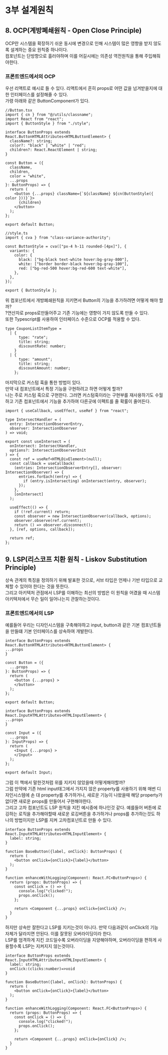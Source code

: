 # 3부 설계원칙
## 8. OCP(계방폐쇄원칙 - Open Close Principle)
OCP란 시스템을 확장하기 쉬운 동시에 변경으로 인해 시스템이 많은 영향을 받지 않도록 설계하는 중요 원칙중 하나이다.<br>
컴포넌트는 단방향으로 흘러야하며 이를 어길시에는 의존성 역전원칙을 통해 주입해줘야한다.

### 프론트엔드에서의 OCP
우선 리액트로 예시로 들 수 있다. 리액트에서 흔히 props로 어떤 값을 넘겨받을지에 대한 인터페이스를 설정해줄 수 있다.
<br>
가령 아래와 같은 ButtonComponent가 있다.

```tsx
//Button.tsx
import { cn } from "@/utils/classname";
import React from "react";
import { ButtonStyle } from "./style";

interface ButtonProps extends React.ButtonHTMLAttributes<HTMLButtonElement> {
  className?: string;
  color?: "black" | "white" | "red";
  children?: React.ReactElement | string;
}

const Button = ({
  className,
  children,
  color = "white",
  ...props
}: ButtonProps) => {
  return (
    <button {...props} className={`${className} ${cn(ButtonStyle({ color }))}`}>
      {children}
    </button>
  );
};

export default Button;

//style.ts
import { cva } from "class-variance-authority";

const ButtonStyle = cva(["px-4 h-11 rounded-[4px]"], {
  variants: {
    color: {
      black: ["bg-black text-white hover:bg-gray-800"],
      white: ["border border-black hover:bg-gray-100"],
      red: ["bg-red-500 hover:bg-red-600 text-white"],
    },
  },
});

export { ButtonStyle };

```
위 컴포넌트에서 개방폐쇄원칙을 지키면서 Button의 기능을 추가하려면 어떻게 해야 할까?<br>
?연산자로 props로만들어주고 기존 기능에는 영향이 가지 않도록 만들 수 있다.<br>
또한 Typescript를 사용하여 인터페이스 수준으로 OCP를 적용할 수 있다.
```tsx
type CouponListItemType =
  | {
      type: "rate";
      title: string;
      discountRate: number;
    }
  | {
      type: "amount";
      title: string;
      discountAmount: number;
    };
```

마지막으로 커스텀 훅을 통한 방법이 있다.<br>
만약 내 컴포넌트에서 특정 기능을 구현하려고 하면 어떻게 할까?
<br>
나는 주로 커스텀 훅으로 구현한다. 그러면 커스텀훅이라는 구현부를 재사용하기도 수월하고 기존 컴포넌트에서 기능을 추가하여 다른곳에 이펙트를 줄 확률이 줄어든다.
```tsx
import { useCallback, useEffect, useRef } from "react";

type IntersectHandler = (
  entry: IntersectionObserverEntry,
  observer: IntersectionObserver
) => void;

export const useIntersect = (
  onIntersect: IntersectHandler,
  options?: IntersectionObserverInit
) => {
  const ref = useRef<HTMLDivElement>(null);
  const callback = useCallback(
    (entries: IntersectionObserverEntry[], observer: IntersectionObserver) => {
      entries.forEach((entry) => {
        if (entry.isIntersecting) onIntersect(entry, observer);
      });
    },
    [onIntersect]
  );

  useEffect(() => {
    if (!ref.current) return;
    const observer = new IntersectionObserver(callback, options);
    observer.observe(ref.current);
    return () => observer.disconnect();
  }, [ref, options, callback]);

  return ref;
};

```

## 9. LSP(리스코프 치환 원칙 - Liskov Substitution Principle)
상속 관계의 특징을 정의하기 위해 발표한 것으로, 서브 타입은 언제나 기반 타입으로 교체할 수 있어야 한다는 것을 뜻한다.
<br>
그리고 아키텍처 관점에서 LSP를 이해하는 최선의 방법은 이 원칙을 어겼을 때 시스템 아키텍처에서 무슨 일이 일어나는지 관찰하는것이다.

### 프론트엔드에서의 LSP
예를들어 우리는 디자인시스템을 구축해야하고 input, button과 같은 기본 컴포넌트들을 만들떄 기본 인터페이스를 상속하여 개발한다.
<br>
```tsx
interface ButtonProps extends React.ButtonHTMLAttributes<HTMLButtonElement> {
...props
}

const Button = ({
  ...props
}: ButtonProps) => {
  return (
    <button {...props} >
    </button>
  );
};

export default Button;

interface ButtonProps extends React.InputHTMLAttributes<HTMLInputElement> {
...props
}

const Input = ({
  ...props
}: InputProps) => {
  return (
    <Input {...props} >
    </Input>
  );
};

export default Input;

```
그럼 이 책에서 말한것처럼 위를 지키지 않았을때 어떻게해야할까?<br>
그럼 만약에 기존 html input태그에서 가지지 않은 property를 사용하기 위해 매번 디자인시스템에 손 대 property를 추가하거나, 새로운 기능이 나왔을때 해당 property가 없다면 새로운 props를 만들어서 구현해야한다.
<br>
그리고 고차 컴포넌트도 LSP 원칙을 지킨 예시중에 하나인것 같다. 예를들어 버튼에 로깅하는 로직을 추가해야할때 새로운 로깅버튼을 추가하거나 props를 추가하는것도 하나의 방법이지만 LSP를 지켜 고차컴포넌트로 만들 수 있다.
<br>
```tsx
interface ButtonProps extends React.InputHTMLAttributes<HTMLInputElement> {
  label: string;
}

function BaseButton({label, onClick}: ButtonProps) {
  return (
    <button onClick={onClick}>{label}</button> 
  );
}

function enhanceWithLogging(Component: React.FC<ButtonProps>) {
  return (props: ButtonProps) => {
    const onClick = () => {
      console.log("clicked!");
      props.onClick();
    };

    return <Component {...props} onClick={onClick} />;
  }
}
```
하지만 상속만 잘한다고 LSP를 지키는것이 아니다. 만약 다음과같이 onClick의 기능 자체가 달라지면 안된다. 이를 잘못된 오버라이딩이라 한다.
<br>
LSP를 엄격하게 지킨 코드일수록 오버라이딩을 지양해야하며, 오버라이딩을 편하게 사용할수록 LSP는 지켜지지 않는것이다.


```tsx
interface ButtonProps extends React.InputHTMLAttributes<HTMLInputElement> {
  label: string;
  onClick:(clicks:number)=>void
}

function BaseButton({label, onClick}: ButtonProps) {
  return (
    <button onClick={onClick}>{label}</button> 
  );
}

function enhanceWithLogging(Component: React.FC<ButtonProps>) {
  return (props: ButtonProps) => {
    const onClick = () => {
      console.log("clicked!");
      props.onClick();
    };

    return <Component {...props} onClick={onClick} />;
  }
}
```

